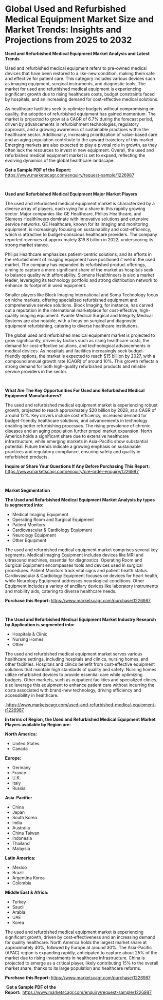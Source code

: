 <p><h1>Global Used and Refurbished Medical Equipment Market Size and Market Trends: Insights and Projections from 2025 to 2032</h1></p><p><strong>Used and Refurbished Medical Equipment Market Analysis and Latest Trends</strong></p>
<p><p>Used and refurbished medical equipment refers to pre-owned medical devices that have been restored to a like-new condition, making them safe and effective for patient care. This category includes various devices such as imaging equipment, surgical instruments, and diagnostic tools. The market for used and refurbished medical equipment is experiencing significant growth due to rising healthcare costs, budget constraints faced by hospitals, and an increasing demand for cost-effective medical solutions.</p><p>As healthcare facilities seek to optimize budgets without compromising on quality, the adoption of refurbished equipment has gained momentum. The market is projected to grow at a CAGR of 6.7% during the forecast period, driven by advancements in refurbishment technologies, regulatory approvals, and a growing awareness of sustainable practices within the healthcare sector. Additionally, increasing prioritization of value-based care and an aging population contribute to the upward trajectory of this market. Emerging markets are also expected to play a pivotal role in growth, as they often lack the resources to invest in new equipment. Overall, the used and refurbished medical equipment market is set to expand, reflecting the evolving dynamics of the global healthcare landscape.</p></p>
<p><strong>Get a Sample PDF of the Report:&nbsp;</strong> <a href="https://www.marketscagr.com/enquiry/request-sample/1226987?utm_campaign=2012&utm_medium=2&utm_source=Github&utm_content=ia&utm_term=13042025&utm_id=used-and-refurbished-medical-equipment">https://www.marketscagr.com/enquiry/request-sample/1226987</a></p>
<p>&nbsp;</p>
<p><strong>Used and Refurbished Medical Equipment Major Market Players</strong></p>
<p><p>The used and refurbished medical equipment market is characterized by a diverse array of players, each vying for a share in this rapidly growing sector. Major companies like GE Healthcare, Philips Healthcare, and Siemens Healthineers dominate with innovative solutions and extensive service networks. GE Healthcare, known for its imaging and monitoring equipment, is increasingly focusing on sustainability and cost-efficiency, which is attractive to budget-conscious healthcare providers. The company reported revenues of approximately $19.8 billion in 2022, underscoring its strong market stance.</p><p>Philips Healthcare emphasizes patient-centric solutions, and its efforts in the refurbishment of imaging equipment have positioned it well in the used market. The company has expanded its refurbished product offerings, aiming to capture a more significant share of the market as hospitals seek to balance quality with affordability. Siemens Healthineers is also a market leader, leveraging its technology portfolio and strong distribution network to enhance its footprint in used equipment.</p><p>Smaller players like Block Imaging International and Soma Technology focus on niche markets, offering specialized refurbished equipment and comprehensive service solutions. Block Imaging, for instance, has carved out a reputation in the international marketplace for cost-effective, high-quality imaging equipment. Avante Medical Surgical and Integrity Medical Systems are also notable, with a focus on surgical and diagnostic equipment refurbishing, catering to diverse healthcare institutions.</p><p>The global used and refurbished medical equipment market is projected to grow significantly, driven by factors such as rising healthcare costs, the demand for cost-effective solutions, and technological advancements in medical devices. As hospitals and facilities increasingly seek budget-friendly options, the market is expected to reach $15 billion by 2027, with a compound annual growth rate (CAGR) of around 10%. This growth reflects a strong demand for both high-quality refurbished products and reliable service providers in the sector.</p></p>
<p>&nbsp;</p>
<p><strong>What Are The Key Opportunities For Used and Refurbished Medical Equipment Manufacturers?</strong></p>
<p><p>The used and refurbished medical equipment market is experiencing robust growth, projected to reach approximately $20 billion by 2028, at a CAGR of around 12%. Key drivers include cost efficiency, increased demand for budget-friendly healthcare solutions, and advancements in technology enabling better refurbishing processes. The rising prevalence of chronic diseases and an aging population further propel market expansion. North America holds a significant share due to extensive healthcare infrastructure, while emerging markets in Asia-Pacific show substantial potential. Future trends indicate a growing emphasis on sustainable practices and regulatory compliance, ensuring safety and quality in refurbished products.</p></p>
<p><strong>Inquire or Share Your Questions If Any Before Purchasing This Report:</strong> <a href="https://www.marketscagr.com/enquiry/pre-order-enquiry/1226987?utm_campaign=2012&utm_medium=2&utm_source=Github&utm_content=ia&utm_term=13042025&utm_id=used-and-refurbished-medical-equipment">https://www.marketscagr.com/enquiry/pre-order-enquiry/1226987</a></p>
<p>&nbsp;</p>
<p><strong>Market Segmentation</strong></p>
<p><strong>The Used and Refurbished Medical Equipment Market Analysis by types is segmented into:</strong></p>
<p><ul><li>Medical Imaging Equipment</li><li>Operating Room and Surgical Equipment</li><li>Patient Monitors</li><li>Cardiovascular & Cardiology Equipment</li><li>Neurology Equipment</li><li>Other Equipment</li></ul></p>
<p><p>The used and refurbished medical equipment market comprises several key segments. Medical Imaging Equipment includes devices like MRI and ultrasound machines, essential for diagnostics. Operating Room and Surgical Equipment encompasses tools and devices used in surgical procedures. Patient Monitors track vital signs and patient health status. Cardiovascular & Cardiology Equipment focuses on devices for heart health, while Neurology Equipment addresses neurological conditions. Other Equipment includes a variety of ancillary devices like laboratory instruments and mobility aids, catering to diverse healthcare needs.</p></p>
<p><strong>Purchase this Report:&nbsp;</strong><a href="https://www.marketscagr.com/purchase/1226987?utm_campaign=2012&utm_medium=2&utm_source=Github&utm_content=ia&utm_term=13042025&utm_id=used-and-refurbished-medical-equipment">https://www.marketscagr.com/purchase/1226987</a></p>
<p>&nbsp;</p>
<p><strong>The Used and Refurbished Medical Equipment Market Industry Research by Application is segmented into:</strong></p>
<p><ul><li>Hospitals & Clinic</li><li>Nursing Homes</li><li>Other</li></ul></p>
<p><p>The used and refurbished medical equipment market serves various healthcare settings, including hospitals and clinics, nursing homes, and other facilities. Hospitals and clinics benefit from cost-effective equipment solutions that maintain high standards of quality and safety. Nursing homes utilize refurbished devices to provide essential care while optimizing budgets. Other markets, such as outpatient facilities and specialized clinics, also leverage this equipment to enhance patient care without incurring the costs associated with brand-new technology, driving efficiency and accessibility in healthcare.</p></p>
<p><a href="https://www.marketscagr.com/used-and-refurbished-medical-equipment-r1226987?utm_campaign=2012&utm_medium=2&utm_source=Github&utm_content=ia&utm_term=13042025&utm_id=used-and-refurbished-medical-equipment">&nbsp;https://www.marketscagr.com/used-and-refurbished-medical-equipment-r1226987</a></p>
<p><strong>In terms of Region, the Used and Refurbished Medical Equipment Market Players available by Region are:</strong></p>
<p>
    <p> <strong> North America: </strong>
        <ul>
            <li>United States</li>
            <li>Canada</li>
        </ul>
        </p> 
    <p> <strong> Europe: </strong>
        <ul>
            <li>Germany</li>
            <li>France</li>
            <li>U.K.</li>
            <li>Italy</li>
            <li>Russia</li>
        </ul>
        </p> 
    <p> <strong> Asia-Pacific: </strong>
        <ul>
            <li>China</li>
            <li>Japan</li>
            <li>South Korea</li>
            <li>India</li>
            <li>Australia</li>
            <li>China Taiwan</li>
            <li>Indonesia</li>
            <li>Thailand</li>
            <li>Malaysia</li>
        </ul>
        </p> 
    <p> <strong> Latin America: </strong>
        <ul>
            <li>Mexico</li>
            <li>Brazil</li>
            <li>Argentina Korea</li>
            <li>Colombia</li>
        </ul>
        </p> 
    <p> <strong> Middle East & Africa: </strong>
        <ul>
            <li>Turkey</li>
            <li>Saudi</li>
            <li>Arabia</li>
            <li>UAE</li>
            <li>Korea</li>
        </ul>
    </p>
    </p>
<p><p>The used and refurbished medical equipment market is experiencing significant growth, driven by cost-effectiveness and an increasing demand for quality healthcare. North America holds the largest market share at approximately 40%, followed by Europe at around 30%. The Asia-Pacific (APAC) region is expanding rapidly, anticipated to capture about 25% of the market due to rising investments in healthcare infrastructure. China is projected to emerge as a critical player, likely contributing 15% to the overall market share, thanks to its large population and healthcare reforms.</p></p>
<p><strong>Purchase this Report: </strong><a href="https://www.marketscagr.com/purchase/1226987?utm_campaign=2012&utm_medium=2&utm_source=Github&utm_content=ia&utm_term=13042025&utm_id=used-and-refurbished-medical-equipment">https://www.marketscagr.com/purchase/1226987</a></p>
<p>&nbsp;<strong>Get a Sample PDF of the Report:&nbsp;&nbsp;</strong><a href="https://www.marketscagr.com/enquiry/request-sample/1226987?utm_campaign=2012&utm_medium=2&utm_source=Github&utm_content=ia&utm_term=13042025&utm_id=used-and-refurbished-medical-equipment">https://www.marketscagr.com/enquiry/request-sample/1226987</a></p>
<p><strong></strong></p>
<p><p></p><p></p><p></p></p>